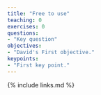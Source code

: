 ```yaml
---
title: "Free to use"
teaching: 0
exercises: 0
questions:
- "Key question"
objectives:
- "David's First objective."
keypoints:
- "First key point."
---
```


{% include links.md %}
